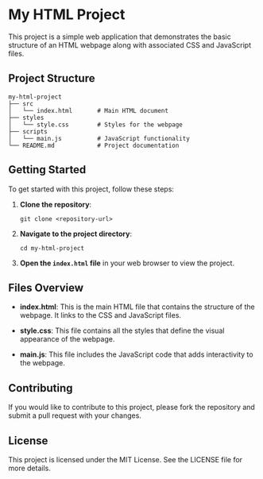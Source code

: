 # My HTML Project

This project is a simple web application that demonstrates the basic structure of an HTML webpage along with associated CSS and JavaScript files.

## Project Structure

```
my-html-project
├── src
│   └── index.html       # Main HTML document
├── styles
│   └── style.css        # Styles for the webpage
├── scripts
│   └── main.js          # JavaScript functionality
└── README.md            # Project documentation
```

## Getting Started

To get started with this project, follow these steps:

1. **Clone the repository**:
   ```
   git clone <repository-url>
   ```

2. **Navigate to the project directory**:
   ```
   cd my-html-project
   ```

3. **Open the `index.html` file** in your web browser to view the project.

## Files Overview

- **index.html**: This is the main HTML file that contains the structure of the webpage. It links to the CSS and JavaScript files.
  
- **style.css**: This file contains all the styles that define the visual appearance of the webpage.

- **main.js**: This file includes the JavaScript code that adds interactivity to the webpage.

## Contributing

If you would like to contribute to this project, please fork the repository and submit a pull request with your changes.

## License

This project is licensed under the MIT License. See the LICENSE file for more details.